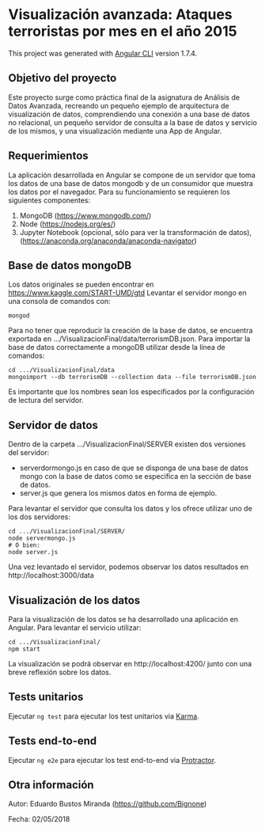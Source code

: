 # Visualización avanzada: Ataques terroristas por mes en el año 2015

This project was generated with [Angular CLI](https://github.com/angular/angular-cli) version 1.7.4.


## Objetivo del proyecto
Este proyecto surge como práctica final de la asignatura de Análisis de Datos Avanzada, recreando un pequeño ejemplo de arquitectura de visualización de datos, comprendiendo una conexión a una base de datos no relacional, un pequeño servidor de consulta a la base de datos y servicio de los mismos, y una visualización mediante una App de Angular.


## Requerimientos

La aplicación desarrollada en Angular se compone de un servidor que toma los datos de una base de datos mongodb y de un consumidor que muestra los datos por el navegador.
Para su funcionamiento se requieren los siguientes componentes:
1. MongoDB (https://www.mongodb.com/)
2. Node (https://nodejs.org/es/)
3. Jupyter Notebook (opcional, sólo para ver la transformación de datos), (https://anaconda.org/anaconda/anaconda-navigator)


## Base de datos mongoDB

Los datos originales se pueden encontrar en https://www.kaggle.com/START-UMD/gtd
Levantar el servidor mongo en una consola de comandos con:
```
mongod
```
Para no tener que reproducir la creación de la base de datos, se encuentra exportada en .../VisualizacionFinal/data/terrorismDB.json.
Para importar la base de datos correctamente a mongoDB utilizar desde la línea de comandos:
```
cd .../VisualizacionFinal/data
mongoimport --db terrorismDB --collection data --file terrorismDB.json
```
Es importante que los nombres sean los especificados por la configuración de lectura del servidor.


## Servidor de datos

Dentro de la carpeta .../VisualizacionFinal/SERVER existen dos versiones del servidor:
- serverdormongo.js en caso de que se disponga de una base de datos mongo con la base de datos como se especifica en la sección de base de datos.
- server.js que genera los mismos datos en forma de ejemplo.

Para levantar el servidor que consulta los datos y los ofrece utilizar uno de los dos servidores:
```
cd .../VisualizacionFinal/SERVER/
node servermongo.js
# O bien:
node server.js
```
Una vez levantado el servidor, podemos observar los datos resultados en http://localhost:3000/data


## Visualización de los datos

Para la visualización de los datos se ha desarrollado una aplicación en Angular.
Para levantar el servicio utilizar:
```
cd .../VisualizacionFinal/
npm start
```
La visualización se podrá observar en http://localhost:4200/ junto con una breve reflexión sobre los datos.


## Tests unitarios

Ejecutar `ng test` para ejecutar los test unitarios via [Karma](https://karma-runner.github.io).


## Tests end-to-end

Ejecutar `ng e2e` para ejecutar los test end-to-end via [Protractor](http://www.protractortest.org/).

## Otra información
Autor: Eduardo Bustos Miranda (https://github.com/Bignone)

Fecha: 02/05/2018